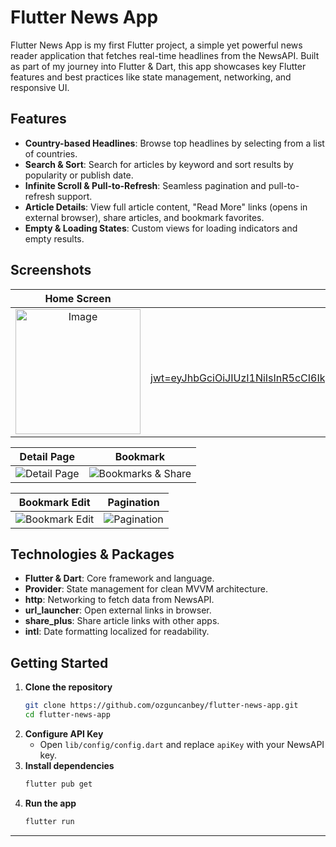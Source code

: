 # Flutter News App

Flutter News App is my first Flutter project, a simple yet powerful news reader application that fetches real-time headlines from the NewsAPI. Built as part of my journey into Flutter & Dart, this app showcases key Flutter features and best practices like state management, networking, and responsive UI.

## Features

- **Country-based Headlines**: Browse top headlines by selecting from a list of countries.
- **Search & Sort**: Search for articles by keyword and sort results by popularity or publish date.
- **Infinite Scroll & Pull-to-Refresh**: Seamless pagination and pull-to-refresh support.
- **Article Details**: View full article content, "Read More" links (opens in external browser), share articles, and bookmark favorites.
- **Empty & Loading States**: Custom views for loading indicators and empty results.

## Screenshots

Home Screen | Search & Sort
:---:|:---:
[<img width="200" alt="Image" src="https://github.com/user-attachments/assets/d6c906f5-4348-46ab-931b-dc0d220b48bc" />](https://private-user-images.githubusercontent.com/138692325/434703660-ac2bee2f-05ec-438c-8fec-dce6132aa9a1.png?jwt=eyJhbGciOiJIUzI1NiIsInR5cCI6IkpXVCJ9.eyJpc3MiOiJnaXRodWIuY29tIiwiYXVkIjoicmF3LmdpdGh1YnVzZXJjb250ZW50LmNvbSIsImtleSI6ImtleTUiLCJleHAiOjE3NDQ4Nzc5MzcsIm5iZiI6MTc0NDg3NzYzNywicGF0aCI6Ii8xMzg2OTIzMjUvNDM0NzAzNjYwLWFjMmJlZTJmLTA1ZWMtNDM4Yy04ZmVjLWRjZTYxMzJhYTlhMS5wbmc_WC1BbXotQWxnb3JpdGhtPUFXUzQtSE1BQy1TSEEyNTYmWC1BbXotQ3JlZGVudGlhbD1BS0lBVkNPRFlMU0E1M1BRSzRaQSUyRjIwMjUwNDE3JTJGdXMtZWFzdC0xJTJGczMlMkZhd3M0X3JlcXVlc3QmWC1BbXotRGF0ZT0yMDI1MDQxN1QwODEzNTdaJlgtQW16LUV4cGlyZXM9MzAwJlgtQW16LVNpZ25hdHVyZT1jOTYxZWUyN2NkZGYyY2IxMGYwN2VkMzk2YWRhNzdmODJiNmRkZWVkZGZmZWZiYzU0MDQwNTBiOGVhZWM5OGJkJlgtQW16LVNpZ25lZEhlYWRlcnM9aG9zdCJ9.FQldqoQlmiRORmf4lobSMJ26Q3_-GJAutNeWC2VuaPc) | https://private-user-images.githubusercontent.com/138692325/434704457-824f6bbc-c2c4-434e-bbf8-6d782e2a24af.png?jwt=eyJhbGciOiJIUzI1NiIsInR5cCI6IkpXVCJ9.eyJpc3MiOiJnaXRodWIuY29tIiwiYXVkIjoicmF3LmdpdGh1YnVzZXJjb250ZW50LmNvbSIsImtleSI6ImtleTUiLCJleHAiOjE3NDQ4NzgwNjIsIm5iZiI6MTc0NDg3Nzc2MiwicGF0aCI6Ii8xMzg2OTIzMjUvNDM0NzA0NDU3LTgyNGY2YmJjLWMyYzQtNDM0ZS1iYmY4LTZkNzgyZTJhMjRhZi5wbmc_WC1BbXotQWxnb3JpdGhtPUFXUzQtSE1BQy1TSEEyNTYmWC1BbXotQ3JlZGVudGlhbD1BS0lBVkNPRFlMU0E1M1BRSzRaQSUyRjIwMjUwNDE3JTJGdXMtZWFzdC0xJTJGczMlMkZhd3M0X3JlcXVlc3QmWC1BbXotRGF0ZT0yMDI1MDQxN1QwODE2MDJaJlgtQW16LUV4cGlyZXM9MzAwJlgtQW16LVNpZ25hdHVyZT0wMjI1Y2M2NjQxM2FmMTQzZThmZGYyNWNjMDRiNjg1NGYxMDVjODdlNzY3YmJjMDQxYmQxMDc1NGMwYzVmODIzJlgtQW16LVNpZ25lZEhlYWRlcnM9aG9zdCJ9.CFzAVAJ_qJTBtlCZ8ec8ccuMwA6PSbjbA3vifljTzCA

Detail Page | Bookmark
:---:|:---:
![Detail Page](<img width="250" alt="Image" src="https://github.com/user-attachments/assets/2c8f22c9-1036-486a-90d4-16abb917a0ee" />) | ![Bookmarks & Share](<img width="250" alt="Image" src="https://github.com/user-attachments/assets/be6e38f4-d6d6-4f74-80b2-7ed05dec649b" />)

Bookmark Edit | Pagination
:---:|:---:
![Bookmark Edit](<img width="250" alt="Image" src="https://github.com/user-attachments/assets/d1762ad4-6a4c-482b-ad33-dcde5423d297" />) | ![Pagination](<img width="250" alt="Image" src="https://github.com/user-attachments/assets/4b43a974-08fd-4d33-84b4-2a1d98dab701" />)

## Technologies & Packages

- **Flutter & Dart**: Core framework and language.
- **Provider**: State management for clean MVVM architecture.
- **http**: Networking to fetch data from NewsAPI.
- **url_launcher**: Open external links in browser.
- **share_plus**: Share article links with other apps.
- **intl**: Date formatting localized for readability.

## Getting Started

1. **Clone the repository**
   ```bash
   git clone https://github.com/ozguncanbey/flutter-news-app.git
   cd flutter-news-app
   ```
2. **Configure API Key**
   - Open `lib/config/config.dart` and replace `apiKey` with your NewsAPI key.
3. **Install dependencies**
   ```bash
   flutter pub get
   ```
4. **Run the app**
   ```bash
   flutter run
   ```
---
